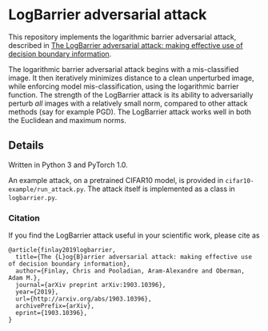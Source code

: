 # LogBarrier adversarial attack
This repository implements the logarithmic barrier adversarial attack, described in
[The LogBarrier adversarial attack: making effective use of decision boundary information](https://arxiv.org/abs/1903.10396).

The logarithmic barrier adversarial attack begins with a mis-classified image.
It then iteratively minimizes distance to a clean unperturbed image, while
enforcing model mis-classification, using the logarithmic barrier function.
The strength of the LogBarrier attack is its ability to adversarially perturb *all*
images with a relatively small norm, compared to other attack methods (say for
example PGD).  The LogBarrier attack works well in both the Euclidean and
maximum norms.

## Details
Written in Python 3 and PyTorch 1.0.

An example attack, on a pretrained CIFAR10 model, is provided in
`cifar10-example/run_attack.py`. The attack itself is implemented as a class in
`logbarrier.py`.

### Citation
If you find the LogBarrier attack useful in your scientific work, please cite as
```
@article{finlay2019logbarrier,
  title={The {L}og{B}arrier adversarial attack: making effective use of decision boundary information},
  author={Finlay, Chris and Pooladian, Aram-Alexandre and Oberman, Adam M.},
  journal={arXiv preprint arXiv:1903.10396},
  year={2019},
  url={http://arxiv.org/abs/1903.10396},
  archivePrefix={arXiv},
  eprint={1903.10396},
}
```

